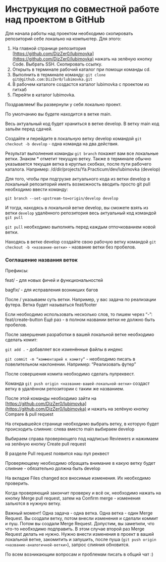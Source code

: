 # Инструкция по совместной работе над проектом в GitHub
Для начала работы над проектом необходимо скопировать репозиторий себе локально на компьютер. Для этого:

1. На главной странице репозитория [https://github.com/DizZer0/lubimovka](https://github.com/DizZer0/lubimovka) нажать на зелёную кнопку Code. Выбрать SSH. Скопировать ссылку.
2. Открыть в терминале рабочий каталог при помощи команды cd.
3. Выполнить в терминале команду:
```git clone git@github.com:DizZer0/lubimovka.git```
4. В рабочем каталоге создастся каталог lubimovka с проектом из гитхаб
5. Перейти в каталог lubimovka.

Поздравляем! Вы развернули у себя локально проект.

По умолчанию вы будете находится в ветке main. 

Весь актуальный код будет храниться в ветке develop. В ветку main код зальём перед сдачей.

Создайте и перейдите в локальную ветку develop командой ```git checkout -b develop``` - одна команда на два действия.

Результат выполнения команды ```git branch``` покажет вам все локальные ветки. Знаком * отметит текущую ветку. Также в терминале обычно указывается текущая ветка в круглых скобках, после пути рабочего каталога. Например: /d/dir/projects/Ya.Practicum/dev/lubimovka (develop)

Для того, чтобы при подгрузке актуального кода из ветки develop в локальный репозиторий иметь возможность вводить просто git pull необходимо ввести команду:

```git branch --set-upstream-to=origin/develop develop```

И тогда, находясь в локальной ветке develop, вы сможете взять из ветки ```develop``` удалённого репозитория весь актуальный код командой ```git pull```

```git pull``` необходимо выполнять перед каждым отпочкованием новой ветки.

Находясь в ветке develop создайте свою рабочую ветку командой ```git checkout -b <название-ветки>``` - название ветки без пробелов.
### Соглашение названия веток

Префиксы:

feat/ - для новых фичей и функциональностей

bagfix/ - для исправления возникших багов

После / указываем суть ветки. Например, у вас задача по реализации футера. Ветка будет называться feat/footer

Если необходимо использовать несколько слов, то пишем через “-”: feat/create-button
Ещё раз - в полном названии ветки не должно быть пробелов.

После завершения разработки в вашей локальной ветке необходимо сделать комит:

```git add .``` - добавляет все изменённые файлы в индекс

```git commit -m “комментарий к комиту”``` - необходимо писать в повелительном наклонении. Например: “Реализовать футер”

После совершения комита необходимо сделать пулреквест.

Команда ```git push origin <название-вашей-локальной-ветки>``` создаст ветку в удалённом репозитории с таким же названием.

После этой команды необходимо зайти на [https://github.com/DizZer0/lubimovka](https://github.com/DizZer0/lubimovka) и нажать на зелёную кнопку Compare & pull request

На открывшейся странице необходимо выбрать ветку, в которую будет происходить слияние: слева вместо main выбираем develop

Выбираем справа проверяющего под надписью Reviewers и нажимаем на зелёную кнопку Create pull request

В разделе Pull request появится наш пул реквест

Проверяющему необходимо обращать внимание в какую ветку будет слияние - обязательно должна быть develop

На вкладке Files changed все вносимые изменения. Их необходимо проверить.

Когда проверяющий закончит проверку и всё ок, необходимо нажать на кнопку Merge pull request, затем на Confirm merge - изменения зальются в нужную ветку.

Важный момент! Одна задача - одна ветка. Одна ветка - один Merge Request. Вы создали ветку, потом внесли изменения и сделали коммит и пуш. Потом вы создали Merge Request. Допустим, вы заметили, что что-то необходимо подправить. В этом случае второй раз Merge Request делать не нужно. Нужно внести изменения в проект в вашей локальной ветке, закомитить и запушить, после пуша (```git push origin <название-аналогичной-ветки>```), запрос слияния обновится.

По всем возникающим вопросам и проблемам писать в общий чат :)